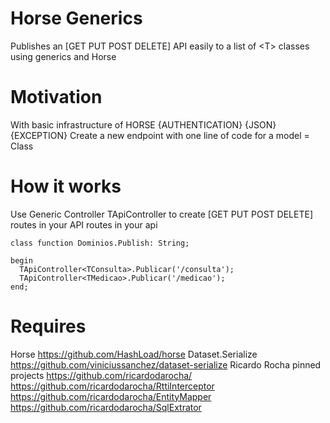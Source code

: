 # Horse Generics

Publishes an [GET PUT POST DELETE] API easily to a list of &lt;T> classes using generics and Horse

# Motivation

With basic infrastructure of HORSE
{AUTHENTICATION}
{JSON}
{EXCEPTION}
Create a new endpoint with one line of code for a model = Class <T> 

# How it works

Use Generic Controller  TApiController<T> to create [GET PUT POST DELETE] routes in your API routes in your api
 
```Delphi
class function Dominios.Publish: String;

begin
  TApiController<TConsulta>.Publicar('/consulta');
  TApiController<TMedicao>.Publicar('/medicao');
end;
```

# Requires

Horse https://github.com/HashLoad/horse
Dataset.Serialize https://github.com/viniciussanchez/dataset-serialize
Ricardo Rocha pinned projects https://github.com/ricardodarocha/
  https://github.com/ricardodarocha/RttiInterceptor
  https://github.com/ricardodarocha/EntityMapper
  https://github.com/ricardodarocha/SqlExtrator
